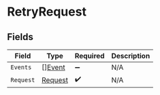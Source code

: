 # RetryRequest


## Fields

| Field                                     | Type                                      | Required                                  | Description                               |
| ----------------------------------------- | ----------------------------------------- | ----------------------------------------- | ----------------------------------------- |
| `Events`                                  | [][Event](../../models/shared/event.md)   | :heavy_minus_sign:                        | N/A                                       |
| `Request`                                 | [Request](../../models/shared/request.md) | :heavy_check_mark:                        | N/A                                       |